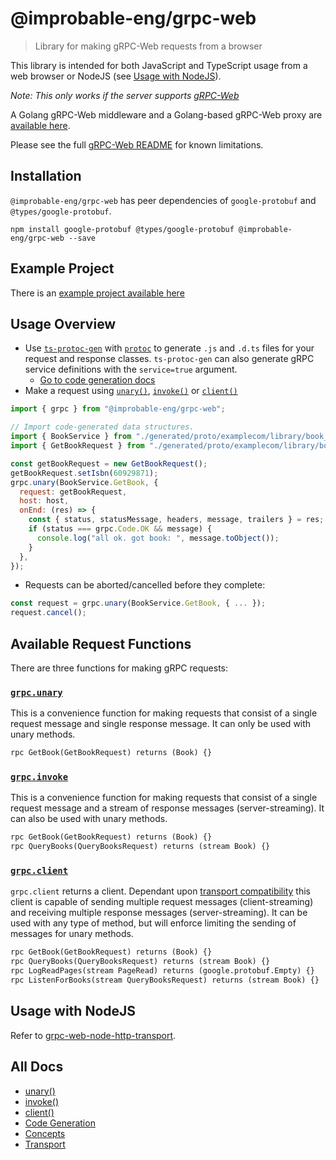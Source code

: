# @improbable-eng/grpc-web

> Library for making gRPC-Web requests from a browser

This library is intended for both JavaScript and TypeScript usage from a web browser or NodeJS (see [Usage with NodeJS](#usage-with-nodejs)).

_Note: This only works if the server supports [gRPC-Web](https://github.com/grpc/grpc/blob/master/doc/PROTOCOL-WEB.md)_

A Golang gRPC-Web middleware and a Golang-based gRPC-Web proxy are [available here](https://github.com/zhlicen/grpc-web).

Please see the full [gRPC-Web README](https://github.com/zhlicen/grpc-web) for known limitations.

## Installation

`@improbable-eng/grpc-web` has peer dependencies of `google-protobuf` and `@types/google-protobuf`.

`npm install google-protobuf @types/google-protobuf @improbable-eng/grpc-web --save`

## Example Project

There is an [example project available here](https://github.com/zhlicen/grpc-web/tree/master/client/grpc-web-react-example)

## Usage Overview

- Use [`ts-protoc-gen`](https://www.npmjs.com/package/ts-protoc-gen) with [`protoc`](https://github.com/google/protobuf) to generate `.js` and `.d.ts` files for your request and response classes. `ts-protoc-gen` can also generate gRPC service definitions with the `service=true` argument.
  - [Go to code generation docs](docs/code-generation.md)
- Make a request using [`unary()`](docs/unary.md), [`invoke()`](docs/invoke.md) or [`client()`](docs/client.md)

```javascript
import { grpc } from "@improbable-eng/grpc-web";

// Import code-generated data structures.
import { BookService } from "./generated/proto/examplecom/library/book_service_pb_service";
import { GetBookRequest } from "./generated/proto/examplecom/library/book_service_pb";

const getBookRequest = new GetBookRequest();
getBookRequest.setIsbn(60929871);
grpc.unary(BookService.GetBook, {
  request: getBookRequest,
  host: host,
  onEnd: (res) => {
    const { status, statusMessage, headers, message, trailers } = res;
    if (status === grpc.Code.OK && message) {
      console.log("all ok. got book: ", message.toObject());
    }
  },
});
```

- Requests can be aborted/cancelled before they complete:

```javascript
const request = grpc.unary(BookService.GetBook, { ... });
request.cancel();
```

## Available Request Functions

There are three functions for making gRPC requests:

### [`grpc.unary`](docs/unary.md)

This is a convenience function for making requests that consist of a single request message and single response message. It can only be used with unary methods.

```protobuf
rpc GetBook(GetBookRequest) returns (Book) {}
```

### [`grpc.invoke`](docs/invoke.md)

This is a convenience function for making requests that consist of a single request message and a stream of response messages (server-streaming). It can also be used with unary methods.

```protobuf
rpc GetBook(GetBookRequest) returns (Book) {}
rpc QueryBooks(QueryBooksRequest) returns (stream Book) {}
```

### [`grpc.client`](docs/client.md)

`grpc.client` returns a client. Dependant upon [transport compatibility](docs/transport.md) this client is capable of sending multiple request messages (client-streaming) and receiving multiple response messages (server-streaming). It can be used with any type of method, but will enforce limiting the sending of messages for unary methods.

```protobuf
rpc GetBook(GetBookRequest) returns (Book) {}
rpc QueryBooks(QueryBooksRequest) returns (stream Book) {}
rpc LogReadPages(stream PageRead) returns (google.protobuf.Empty) {}
rpc ListenForBooks(stream QueryBooksRequest) returns (stream Book) {}
```

## Usage with NodeJS

Refer to [grpc-web-node-http-transport](https://www.npmjs.com/package/@improbable-eng/grpc-web-node-http-transport).

## All Docs

- [unary()](docs/unary.md)
- [invoke()](docs/invoke.md)
- [client()](docs/client.md)
- [Code Generation](docs/code-generation.md)
- [Concepts](docs/concepts.md)
- [Transport](docs/transport.md)
